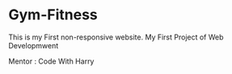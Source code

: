 # Gym-Fitness
This is my First non-responsive website. My First Project of Web Developmwent

Mentor : Code With Harry
